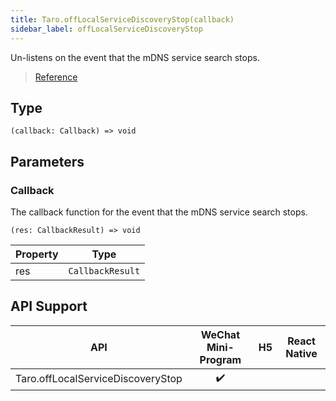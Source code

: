 ```yaml
---
title: Taro.offLocalServiceDiscoveryStop(callback)
sidebar_label: offLocalServiceDiscoveryStop
---
```


Un-listens on the event that the mDNS service search stops.

> [Reference](https://developers.weixin.qq.com/miniprogram/dev/api/network/mdns/wx.offLocalServiceDiscoveryStop.html)

## Type

```tsx
(callback: Callback) => void
```

## Parameters

### Callback

The callback function for the event that the mDNS service search stops.

```tsx
(res: CallbackResult) => void
```

<table>
  <thead>
    <tr>
      <th>Property</th>
      <th>Type</th>
    </tr>
  </thead>
  <tbody>
    <tr>
      <td>res</td>
      <td><code>CallbackResult</code></td>
    </tr>
  </tbody>
</table>

## API Support

|                API                | WeChat Mini-Program | H5 | React Native |
|:---------------------------------:|:-------------------:|:--:|:------------:|
| Taro.offLocalServiceDiscoveryStop |         ✔️          |    |              |
